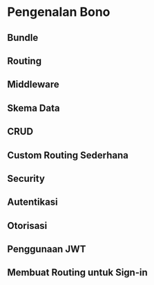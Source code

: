 # Pengenalan Bono

## Bundle
## Routing
## Middleware
## Skema Data
## CRUD
## Custom Routing Sederhana
## Security
## Autentikasi
## Otorisasi
## Penggunaan JWT
## Membuat Routing untuk Sign-in
